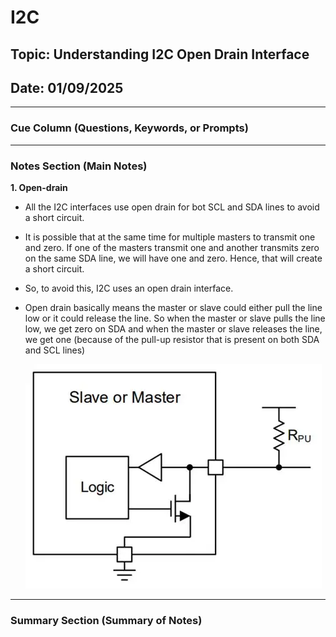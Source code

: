 # I2C

## Topic: Understanding I2C Open Drain Interface

## Date: 01/09/2025 

---

### Cue Column (Questions, Keywords, or Prompts)

---

### Notes Section (Main Notes)

**1. Open-drain**

- All the I2C interfaces use open drain for bot SCL and SDA lines to avoid a short circuit.
- It is possible that at the same time for multiple masters to transmit one and zero. If one of the masters transmit one and another transmits zero on the same SDA line, we will have one and zero. Hence, that will create a short circuit.
- So, to avoid this, I2C uses an open drain interface.
- Open drain basically means the master or slave could either pull the line low or it could release the line. So when the master or slave pulls the line low, we get zero on SDA and when the master or slave releases the line, we get one (because of the pull-up resistor that is present on both SDA and SCL lines)

    ![alt text](image-2.png)

---

### Summary Section (Summary of Notes)
